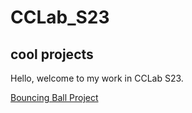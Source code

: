 # CCLab_S23
## cool projects
 
Hello, welcome to my work in CCLab S23. 

[Bouncing Ball Project](https://leoneckert.github.io/CCLab_S23/capylalala/)

